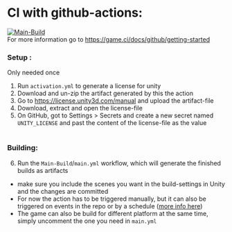 # CI with github-actions:
[![Main-Build](https://github.com/BrunoBerger/AOTVR/actions/workflows/main.yml/badge.svg)](https://github.com/BrunoBerger/AOTVR/actions/workflows/main.yml)  
For more information go to
https://game.ci/docs/github/getting-started

### Setup :
Only needed once
1. Run `activation.yml` to generate a license for unity
2. Download and un-zip the artifact generated by this the action
3. Go to https://license.unity3d.com/manual and upload the artifact-file
4. Download, extract and open the license-file
5. On GitHub, got to Settings > Secrets and create a new secret
named `UNITY_LICENSE` and past the content of the license-file as the value

#

### Building:
6. Run the `Main-Build`/`main.yml`  workflow, which will generate the finished builds as artifacts

- make sure you include the scenes you want in the build-settings in Unity
and the changes are committed
- For now the action has to be triggered manually,
but it can also be triggered on events in the repo or by a schedule
([more info here](https://docs.github.com/en/actions/learn-github-actions/workflow-syntax-for-github-actions))
- The game can also be build for different platform at the same time,
simply uncomment the one you need in `main.yml`
